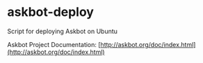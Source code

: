 askbot-deploy
=============

Script for deploying Askbot on Ubuntu

Askbot Project Documentation: [http://askbot.org/doc/index.html](http://askbot.org/doc/index.html)
